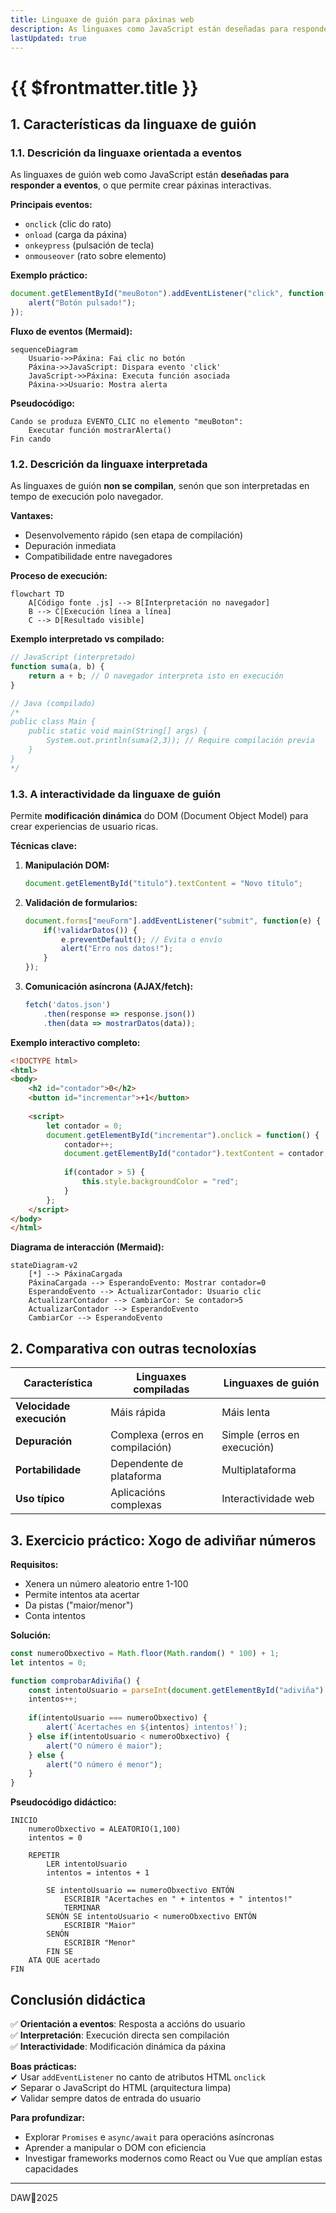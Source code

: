 ```yaml
---
title: Linguaxe de guión para páxinas web
description: As linguaxes como JavaScript están deseñadas para responder a eventos, o que permite crear páxinas interactivas.
lastUpdated: true
---
```


# {{ $frontmatter.title }}

## **1. Características da linguaxe de guión**

### **1.1. Descrición da linguaxe orientada a eventos**

As linguaxes de guión web como JavaScript están **deseñadas para responder a eventos**, o que permite crear páxinas interactivas.

**Principais eventos:**
- `onclick` (clic do rato)
- `onload` (carga da páxina)
- `onkeypress` (pulsación de tecla)
- `onmouseover` (rato sobre elemento)

**Exemplo práctico:**
```javascript
document.getElementById("meuBoton").addEventListener("click", function() {
    alert("Botón pulsado!");
});
```

**Fluxo de eventos (Mermaid):**
```mermaid
sequenceDiagram
    Usuario->>Páxina: Fai clic no botón
    Páxina->>JavaScript: Dispara evento 'click'
    JavaScript->>Páxina: Executa función asociada
    Páxina->>Usuario: Mostra alerta
```

**Pseudocódigo:**
```
Cando se produza EVENTO_CLIC no elemento "meuBoton":
    Executar función mostrarAlerta()
Fin cando
```

### **1.2. Descrición da linguaxe interpretada**

As linguaxes de guión **non se compilan**, senón que son interpretadas en tempo de execución polo navegador.

**Vantaxes:**
- Desenvolvemento rápido (sen etapa de compilación)
- Depuración inmediata
- Compatibilidade entre navegadores

**Proceso de execución:**
```mermaid
flowchart TD
    A[Código fonte .js] --> B[Interpretación no navegador]
    B --> C[Execución línea a línea]
    C --> D[Resultado visible]
```

**Exemplo interpretado vs compilado:**
```javascript
// JavaScript (interpretado)
function suma(a, b) {
    return a + b; // O navegador interpreta isto en execución
}

// Java (compilado)
/*
public class Main {
    public static void main(String[] args) {
        System.out.println(suma(2,3)); // Require compilación previa
    }
}
*/
```

### **1.3. A interactividade da linguaxe de guión**

Permite **modificación dinámica** do DOM (Document Object Model) para crear experiencias de usuario ricas.

**Técnicas clave:**
1. **Manipulación DOM:**
   ```javascript
   document.getElementById("titulo").textContent = "Novo título";
   ```

2. **Validación de formularios:**
   ```javascript
   document.forms["meuForm"].addEventListener("submit", function(e) {
       if(!validarDatos()) {
           e.preventDefault(); // Evita o envío
           alert("Erro nos datos!");
       }
   });
   ```

3. **Comunicación asíncrona (AJAX/fetch):**
   ```javascript
   fetch('datos.json')
       .then(response => response.json())
       .then(data => mostrarDatos(data));
   ```

**Exemplo interactivo completo:**
```html
<!DOCTYPE html>
<html>
<body>
    <h2 id="contador">0</h2>
    <button id="incrementar">+1</button>
    
    <script>
        let contador = 0;
        document.getElementById("incrementar").onclick = function() {
            contador++;
            document.getElementById("contador").textContent = contador;
            
            if(contador > 5) {
                this.style.backgroundColor = "red";
            }
        };
    </script>
</body>
</html>
```

**Diagrama de interacción (Mermaid):**
```mermaid
stateDiagram-v2
    [*] --> PáxinaCargada
    PáxinaCargada --> EsperandoEvento: Mostrar contador=0
    EsperandoEvento --> ActualizarContador: Usuario clic
    ActualizarContador --> CambiarCor: Se contador>5
    ActualizarContador --> EsperandoEvento
    CambiarCor --> EsperandoEvento
```

## **2. Comparativa con outras tecnoloxías**

| **Característica**       | **Linguaxes compiladas**        | **Linguaxes de guión**      |
| ------------------------ | ------------------------------- | --------------------------- |
| **Velocidade execución** | Máis rápida                     | Máis lenta                  |
| **Depuración**           | Complexa (erros en compilación) | Simple (erros en execución) |
| **Portabilidade**        | Dependente de plataforma        | Multiplataforma             |
| **Uso típico**           | Aplicacións complexas           | Interactividade web         |

## **3. Exercicio práctico: Xogo de adiviñar números**

**Requisitos:**
- Xenera un número aleatorio entre 1-100
- Permite intentos ata acertar
- Da pistas ("maior/menor")
- Conta intentos

**Solución:**
```javascript
const numeroObxectivo = Math.floor(Math.random() * 100) + 1;
let intentos = 0;

function comprobarAdiviña() {
    const intentoUsuario = parseInt(document.getElementById("adiviña").value);
    intentos++;
    
    if(intentoUsuario === numeroObxectivo) {
        alert(`Acertaches en ${intentos} intentos!`);
    } else if(intentoUsuario < numeroObxectivo) {
        alert("O número é maior");
    } else {
        alert("O número é menor");
    }
}
```

**Pseudocódigo didáctico:**
```
INICIO
    numeroObxectivo = ALEATORIO(1,100)
    intentos = 0
    
    REPETIR
        LER intentoUsuario
        intentos = intentos + 1
        
        SE intentoUsuario == numeroObxectivo ENTÓN
            ESCRIBIR "Acertaches en " + intentos + " intentos!"
            TERMINAR
        SENÓN SE intentoUsuario < numeroObxectivo ENTÓN
            ESCRIBIR "Maior"
        SENÓN
            ESCRIBIR "Menor"
        FIN SE
    ATA QUE acertado
FIN
```

## **Conclusión didáctica**

✅ **Orientación a eventos**: Resposta a accións do usuario  
✅ **Interpretación**: Execución directa sen compilación  
✅ **Interactividade**: Modificación dinámica da páxina  

**Boas prácticas:**  
✔ Usar `addEventListener` no canto de atributos HTML `onclick`  
✔ Separar o JavaScript do HTML (arquitectura limpa)  
✔ Validar sempre datos de entrada do usuario  

**Para profundizar:**  
- Explorar `Promises` e `async/await` para operacións asíncronas  
- Aprender a manipular o DOM con eficiencia  
- Investigar frameworks modernos como React ou Vue que amplían estas capacidades


---

DAW🧊2025